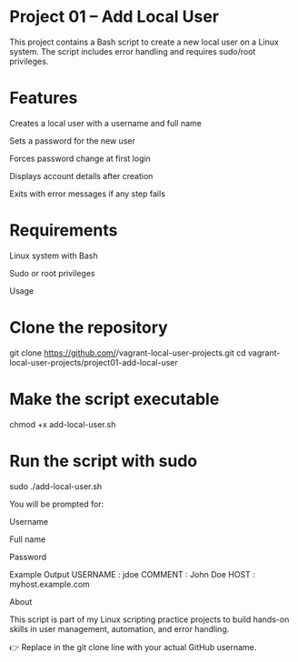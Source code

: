 # Project 01 – Add Local User

This project contains a Bash script to create a new local user on a Linux system.
The script includes error handling and requires sudo/root privileges.

# Features

Creates a local user with a username and full name

Sets a password for the new user

Forces password change at first login

Displays account details after creation

Exits with error messages if any step fails

# Requirements

Linux system with Bash

Sudo or root privileges

Usage
# Clone the repository
git clone https://github.com/<your-user>/vagrant-local-user-projects.git
cd vagrant-local-user-projects/project01-add-local-user

# Make the script executable
chmod +x add-local-user.sh

# Run the script with sudo
sudo ./add-local-user.sh


You will be prompted for:

Username

Full name

Password

Example Output
USERNAME : jdoe
COMMENT  : John Doe
HOST     : myhost.example.com

About

This script is part of my Linux scripting practice projects to build hands-on skills in user management, automation, and error handling.


👉 Replace <your-user> in the git clone line with your actual GitHub username.
